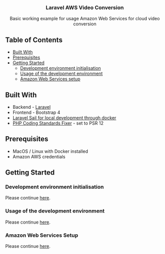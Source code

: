 <h3 align="center">Laravel AWS Video Conversion</h3>
<p style="text-align: center;">
Basic working example for usage Amazon Web Services for cloud video conversion
</p>

## Table of Contents

* [Built With](#built-with)
* [Prerequisites](#prerequisites)
* [Getting Started](#getting-started)
  * [Development environment initialisation](#development-environment-initialisation)
  * [Usage of the development environment](#usage-of-the-development-environment)
  * [Amazon Web Services setup](#amazon-web-services-setup)

## Built With

* Backend - [Laravel](https://laravel.com/)
* Frontend - Bootstrap 4
* [Laravel Sail for local development through docker](https://laravel.com/docs/9.x/sail)
* [PHP Coding Standards Fixer](https://cs.symfony.com/) - set to PSR 12  

## Prerequisites

* MacOS / Linux with Docker installed 
* Amazon AWS credentials

## Getting Started

### Development environment initialisation

Please continue [here](resources/docs/development-environment-initialisation.md).

### Usage of the development environment

Please continue [here](resources/docs/usage-of-the-development-environment.md).

### Amazon Web Services Setup

Please continue [here](resources/docs/aws-services-setup.md).
